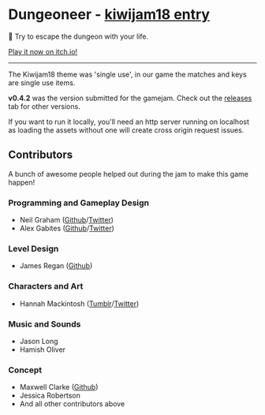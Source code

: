 # Dungeoneer - [kiwijam18 entry](https://itch.io/jam/kiwijam18)

🏰 Try to escape the dungeon with your life.

[Play it now on itch.io!](https://southpawnz.itch.io/dungeoneer)

---

The Kiwijam18 theme was 'single use', in our game the matches and keys are single use items.

**v0.4.2** was the version submitted for the gamejam. Check out the [releases](https://github.com/South-Paw/kiwijam18/releases) tab for other versions.

If you want to run it locally, you'll need an http server running on localhost as loading the assets without one will create cross origin request issues.

## Contributors

A bunch of awesome people helped out during the jam to make this game happen!

### Programming and Gameplay Design

* Neil Graham ([Github](https://github.com/Lerc)/[Twitter](https://twitter.com/ScreamingDuck))
* Alex Gabites ([Github](https://github.com/South-Paw)/[Twitter](https://twitter.com/SouthPawNZ))

### Level Design

* James Regan ([Github](https://github.com/quakeooze))

### Characters and Art

* Hannah Mackintosh ([Tumblr](https://frenziedsteam.tumblr.com)/[Twitter](https://twitter.com/frenziedsteam))

### Music and Sounds

* Jason Long
* Hamish Oliver

### Concept

* Maxwell Clarke ([Github](https://github.com/Maxeonyx))
* Jessica Robertson
* And all other contributors above
